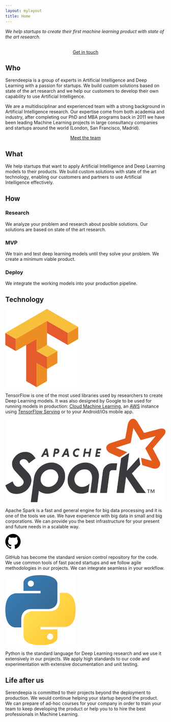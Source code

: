 ```yaml
---
layout: mylayout
title: Home
---
```


<div class="slogan">
    <p>
        <cite>We help startups to create their first machine learning product with state of the art research.</cite>
    </p>
    <p style="text-align: center">
        <br>
        <a href="/contact.html" type="button" class="btn btn-primary">
            Get in touch
        </a>
    </p>
</div>

## Who

Serendeepia is a group of experts in Artificial Intelligence and Deep Learning with a passion for startups. We build custom solutions based on state of the art research and we help our customers to develop their own capability to use Artificial Intelligence.

We are a multidisciplinar and experienced team with a strong background in Artificial Intelligence research. Our expertise come from both academia and industry, after completing our PhD and MBA programs back in 2011 we have been leading Machine Learning projects in large consultancy companies and startups around the world (London, San Francisco, Madrid).


<p style="text-align: center">
    <a href="/team.html" type="button" class="btn btn-primary">
        Meet the team
    </a>
</p>

## What

We help startups that want to apply Artificial Intelligence and Deep Learning models to their products. We build custom solutions with state of the art technology, enabling our customers and partners to use Artificial Intelligence effectively. 

## How

<div class="container-fluid-how">
<div class="row"> 

<div class="how_col center-block"> 
<h3>Research</h3><p>
We analyze your problem and research about posible solutions. Our solutions are based on state of the art research.
</p></div>

<div class="how_col center-block"> 
<h3>MVP</h3><p>
We train and test deep learning models until they solve your problem. We create a minimum viable product.
</p></div>

<div class="how_col center-block"> 
<h3>Deploy</h3><p>
We integrate the working models into your production pipeline.
</p></div>

<div style="clear: both;"></div>
</div>
</div>

## Technology

<div class="container-fluid">
<div class="row"> 

<div class="logo_col center-block"> 
<img src="assets/logo_tensorflow.svg" alt="TensorFlow" class="logo">
    
TensorFlow is one of the most used libraries used by researchers to create Deep Learning models. It was also designed by Google to be used for running models in production: <a href="https://cloud.google.com/products/machine-learning/">Cloud Machine Learning</a>, an <a href="https://aws.amazon.com/">AWS</a> instance using <a href="https://www.tensorflow.org/serving/">TensorFlow Serving</a> or to your Android/iOs mobile app.

</div> 

<div class="logo_col center-block"> 
<img src="assets/logo_spark.svg" alt="Spark" class="logo">
    
Apache Spark is a fast and general engine for big data processing and it is one of the tools we use. We have experience with big data in small and big corporations. We can provide you the best infrastructure for your present and future needs in a scalable way.

</div> 

<div class="logo_col center-block"> 
<img src="assets/logo_github.svg" alt="GitHub" class="logo">
    
GitHub has become the standard version control repository for the code. We use common tools of fast paced startups and we follow agile methodologies in our projects. We can integrate seamless in your workflow.
    
</div> 

<div class="logo_col"> 
<img alt="python" src="assets/logo_python.svg" class="logo"> 

Python is the standard language for Deep Learning research and we use it extensively in our projects. We apply high standards to our code and experimentation with extensive documentation and unit testing.

</div>

<div style="clear: both;"></div>
</div>
</div>

## Life after us

Serendeepia is committed to their projects beyond the deployment to production. We would continue helping your startup beyond the product. We can prepare of ad-hoc courses for your company in order to train your team to keep developing the product or help you to to hire the best professionals in Machine Learning.

